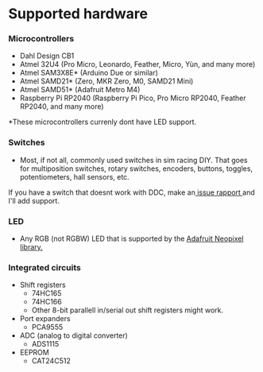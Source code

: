 # Supported hardware

### **Microcontrollers**

* Dahl Design CB1
* Atmel 32U4 (Pro Micro, Leonardo, Feather, Micro, Yùn, and many more)
* Atmel SAM3X8E\* (Arduino Due or similar)
* Atmel SAMD21\* (Zero, MKR Zero, M0, SAMD21 Mini)
* Atmel SAMD51\* (Adafruit Metro M4)
* Raspberry Pi RP2040 (Raspberry Pi Pico, Pro Micro RP2040, Feather RP2040, and many more)

\*These microcontrollers currenly dont have LED support.

### Switches

* Most, if not all, commonly used switches in sim racing DIY. That goes for multiposition switches, rotary switches, encoders, buttons, toggles, potentiometers, hall sensors, etc.&#x20;

If you have a switch that doesnt work with DDC, make an[ issue rapport ](https://github.com/andreasdahl1987/DahlDesignDDC/issues)and I'll add support.&#x20;

### **LED**

* Any RGB (not RGBW) LED that is supported by the [Adafruit Neopixel library. ](https://github.com/adafruit/Adafruit\_NeoPixel)

### Integrated circuits

* Shift registers
  * 74HC165
  * 74HC166
  * Other 8-bit parallell in/serial out shift registers might work.&#x20;
* Port expanders
  * PCA9555
* ADC (analog to digital converter)
  * ADS1115
* EEPROM
  * CAT24C512



###

